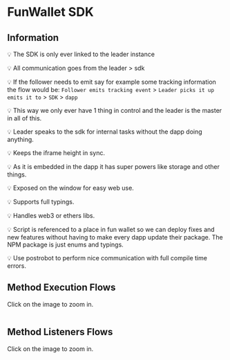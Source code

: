 # FunWallet SDK

## Information

💡 The SDK is only ever linked to the leader instance

💡 All communication goes from the leader > sdk

💡 If the follower needs to emit say for example some tracking information the flow would be:
`Follower emits tracking event` > `Leader picks it up emits it to` > `SDK` > `dapp`

💡 This way we only ever have 1 thing in control and the leader is the master in all of this.

💡 Leader speaks to the sdk for internal tasks without the dapp doing anything.

💡 Keeps the iframe height in sync.

💡 As it is embedded in the dapp it has super powers like storage and other things.

💡 Exposed on the window for easy web use.

💡 Supports full typings.

💡 Handles web3 or ethers libs.

💡 Script is referenced to a place in fun wallet so we can deploy fixes and new features without having to make every dapp update their package. The NPM package is just enums and typings.

💡 Use postrobot to perform nice communication with full compile time errors.

## Method Execution Flows

Click on the image to zoom in.

<img :src="$withBase('/fun-wallet-sdk-methods.svg')" >

## Method Listeners Flows

Click on the image to zoom in.

<img :src="$withBase('/fun-wallet-sdk-listeners.svg')" >
